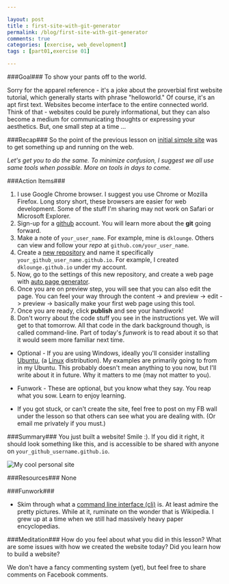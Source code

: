 ```yaml
---

layout: post
title : first-site-with-git-generator
permalink: /blog/first-site-with-git-generator
comments: true
categories: [exercise, web_development]
tags : [part01,exercise 01]

---
```

###Goal###
To show your pants off to the world.

Sorry for the apparel reference - it\'s a joke about the proverbial first website tutorial, which generally starts with phrase \"helloworld.\" Of course, it\'s an apt first text. Websites become interface to the entire connected world. Think of that - websites could be purely informational, but they can also become a medium for communicating thoughts or expressing your aesthetics. But, one small step at a time ...

###Recap###
So the point of the previous lesson on [initial simple site](../hold-onto-your-pants-site/) was to get something up and running on the web.

_Let\'s get you to do the same. To minimize confusion, I suggest we all use same tools when possible. More on tools in days to come._

###Action Items###
1. I use Google Chrome browser. I suggest you use Chrome or Mozilla Firefox. Long story short, these browsers are easier for web development. Some of the stuff I\'m sharing may not work on Safari or Microsoft Explorer.
2. Sign-up for a [github](https://github.com/join) account. You will learn more about the __git__ going forward.
3. Make a note of `your_user_name`. For example, mine is `dklounge`. Others can view and follow your _repo_ at `github.com/your_user_name`.
4. Create a [new repository](https://help.github.com/articles/creating-a-new-repository) and name it specifically `your_github_user_name.github.io`. For example, I created `dklounge.github.io` under my account.
5. Now, go to the settings of this new repository, and create a web page with [auto page generator](https://help.github.com/articles/creating-pages-with-the-automatic-generator).
6. Once you are on preview step, you will see that you can also edit the page. You can feel your way through the content -> and preview -> edit -> preview -> basically make your first web page using this tool.
7. Once you are ready, click __publish__ and see your handiwork!
8. Don\'t worry about the code stuff you see in the instructions yet. We will get to that tomorrow. All that code in the dark background though, is called command-line. Part of today\'s _funwork_ is to read about it so that it would seem more familiar next time.

* Optional - If you are using Windows, ideally you\'ll consider installing [Ubuntu](http://www.ubuntu.com/), (a [Linux](http://en.wikipedia.org/wiki/Linux) distribution). My examples are primarily going to from in my Ubuntu. This probably doesn\'t mean anything to you now, but I\'ll write about it in future. Why it matters to me (may not matter to you).

* Funwork - These are optional, but you know what they say. You reap what you sow. Learn to enjoy learning.

* If you got stuck, or can\'t create the site, feel free to post on my FB wall under the lesson so that others can see what you are dealing with. (Or email me privately if you must.)

###Summary###
You just built a website! Smile :). If you did it right, it should look something like this, and is accessible to be shared with anyone on `your_github_username.github.io`.

![My cool personal site]({{site.url}}/assets/images/2014-01-11_exercise01.png)

###Resources###
None

###Funwork###
* Skim through what a [command line interface (cli)](http://en.wikipedia.org/wiki/Command-line_interface) is. At least admire the pretty pictures. While at it, ruminate on the wonder that is Wikipedia. I grew up at a time when we still had massively heavy paper encyclopedias.

###Meditation###
How do you feel about what you did in this lesson? What are some issues with how we created the website today? Did you learn how to build a website?

We don\'t have a fancy commenting system (yet), but feel free to share comments on Facebook comments.
